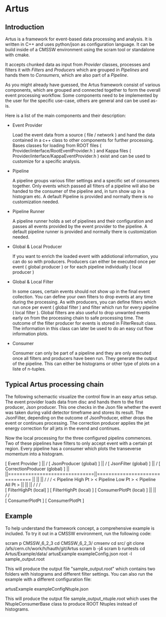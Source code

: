 
Artus	
=====
	
Introduction
------------

Artus is a framework for event-based data processing and analysis. It is written in C++ and uses python/json
as configuration language. It can be build inside of a CMSSW environment using the scram tool or standalone 
with cmake. 

It accepts chunked data as input from *Provider* classes, processes and filters it with *Filters* and 
*Producers* which are grouped in *Pipelines* and hands them to *Consumers*, which are also part of a *Pipeline*.

As you might already have guessed, the Artus framework consist of various components, which are grouped
and connected together to form the overall event processing workflow. Some components need to be implemented
by the user for the specific use-case, others are general and can be used as-is.

Here is a list of the main components and their description:

* Event Provider

  Load the event data from a source ( file / network ) and hand the data contained in a c++ class to other
  components for further processing.
  Bases classes for loading from ROOT files ( Provider/interface/RootEventProvider.h ) and Kappa files 
  ( Provider/interface/KappaEventProvider.h ) exist and can be used to customize for a specific analysis.
  
* Pipeline

  A pipeline groups various filter settings and a specific set of consumers together. Only events which passed
  all filters of a pipeline will also be handed to the consumer of the pipeline and, in turn show up in a histogram
  etc.
  A default Pipeline is provided and normally there is no customization needed.
  
* Pipeline Runner

  A pipeline runner holds a set of pipelines and their configuration and passes all events provided by the event
  provider to the pipeline. A default pipeline runner is provided and normally there is customization needed.

* Global & Local Producer

  If you want to enrich the loaded event with addiotional information, you can do so with producers. 
  Producers can either be executed once per event ( global producer ) or for each pipeline individually ( local
  producer )

* Global & Local Filter

  In some cases, certain events should not show up in the final event collection. You can define your own filters
  to drop events at any time during the processing. As with producers, you can define filters which run once per 
  event ( global filter ) and filter which run for every pipeline ( local filter ). 
  Global filters are also useful to drop unwanted events early on from the processing chain to safe processing time.
  The outcome of the filter producer for events is stored in FilterResult class. The information in this class can 
  later be used to do an easy cut flow information plots.

* Consumer

  Consumer can only be part of a pipeline and they are only executed once all filters and producers have been run. 
  They generate the output of the pipeline. This can either be histograms or other type of plots on a liste of n-tuples.

Typical Artus processing chain
------------------------------

The following schemactic visualize the control flow in an easy artus setup. The event provider
loads data from disc and hands them to the first producer, Json producer. This one checks in the 
Json file whether the event was taken during valid detector timeframe and stores its result. 
The JsonFilter, depending on the outcome of JsonProducer, either drops the event or continues
processing.
The correction producer applies the jet energy correction for all jets in the evend and continues.

Now the local processing for the three configured pipelins commences. Two of these pipelines have 
filters to only accept event with a certain pt region. Every pipeline has a consumer which plots 
the transeverse momentum into a histogram.

 [ Event Provider ]
	||
	\/
 [ JsonProducer (global) ] 
        ||
        \/
 [ JsonFilter (global) ]
        ||
        \/
 [ CorrectionProducer (global) ]
	||
	||==============================||===============================
        ||				||				||
        \/				\/				\/
 < Pipeline High Pt >		< Pipeline Low Pt >		< Pipeline All Pt >
        ||                              ||                              ||
        \/                              \/                              \/  
 [ FilterHighPt (local] ]        [ FilterHighPt (local) ]	[ ConsumerPlotPt (local) ]
        ||                              ||                              
        \/                              \/                              
 [ ConsumerPlotPt ]		[ ConsumerPlotPt ]



Example
-------

To help understand the framework concept, a comprehensive example is included. To try it out in a CMSSW environment,
run the following code:

scram p CMSSW_6_2_3
cd CMSSW_6_2_3/
cmsenv
cd src/
git clone /afs/cern.ch/work/h/hauth/git/Artus
scram b -j4
scram b runtests
cd Artus/Example/data/
artusExample exampleConfig.json
root -l sample_output.root  

This will produce the output file "sample_output.root" which contains two folders with histograms and different
filter settings.
You can also run the example with a different configuration file:

artusExample exampleConfigNtuple.json

This will produce the output file sample_output_ntuple.root which uses the NtupleConsumerBase class to produce
ROOT Ntuples instead of histograms.



  


